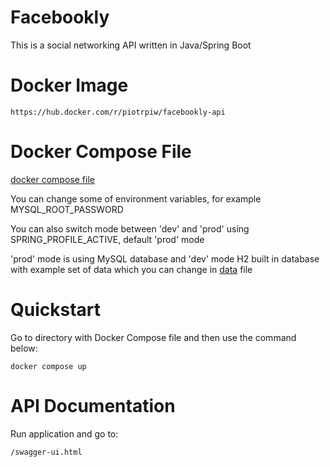 # Facebookly

This is a social networking API written in Java/Spring Boot

# Docker Image
```
https://hub.docker.com/r/piotrpiw/facebookly-api
```

# Docker Compose File

[docker compose file](/)

You can change some of environment variables, for example MYSQL_ROOT_PASSWORD

You can also switch mode between 'dev' and 'prod' using SPRING_PROFILE_ACTIVE, default 'prod' mode

'prod' mode is using MySQL database and 'dev' mode H2 built in database with example set of data which you can change in [data](/src/main/resources/data.sql) file


# Quickstart

Go to directory with Docker Compose file and then use the command below:
```
docker compose up
```

# API Documentation

Run application and go to:
```
/swagger-ui.html
```
